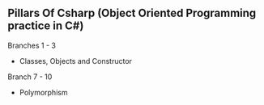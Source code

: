 ## Pillars Of Csharp (Object Oriented Programming practice in C#)

Branches 1 - 3
- Classes, Objects and Constructor

Branch 7 - 10
- Polymorphism
